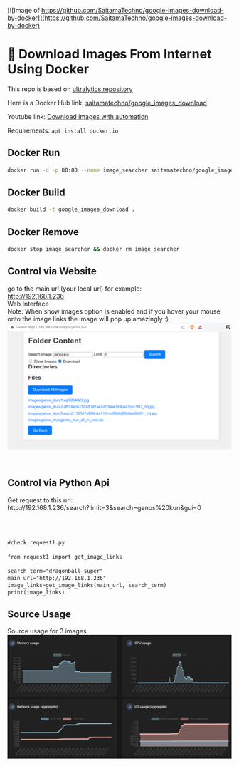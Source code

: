 [![Image of https://github.com/SaitamaTechno/google-images-download-by-docker]](https://github.com/SaitamaTechno/google-images-download-by-docker)
# 🐳 Download Images From Internet Using Docker<br>

This repo is based on <a href="https://github.com/ultralytics/google-images-download">ultralytics repository</a><br>

Here is a Docker Hub link: <a href="https://hub.docker.com/r/saitamatechno/google_images_download">saitamatechno/google_images_download</a><br>

Youtube link: <a href="https://www.youtube.com/watch?v=fP-qXoVtlhY"> Download images with automation </a><br>

Requirements: <code>apt install docker.io</code>

## Docker Run<br>

```bash
docker run -d -p 80:80 --name image_searcher saitamatechno/google_images_download:v1.0
```
## Docker Build<br>
```bash
docker build -t google_images_download .
```

## Docker Remove<br>
```bash
docker stop image_searcher && docker rm image_searcher
```
## Control via Website<br>
go to the main url (your local url) for example:<br>
http://192.168.1.236<br>
Web Interface<br>
Note: When show images option is enabled and if you hover your mouse onto the image links the image will pop up amazingly :) <br>
<img src="web_interface.png" alt="web interface">

<br>

## Control via Python Api<br>
<p>Get request to this url: <br>
http://192.168.1.236/search?limit=3&search=genos%20kun&gui=0</p>
<br>

<pre> <code>
#check request1.py

from request1 import get_image_links

search_term="dragonball super"
main_url="http://192.168.1.236"
image_links=get_image_links(main_url, search_term)
print(image_links)
</code></pre>

## Source Usage <br>
Source usage for 3 images <br>
<img src="source_usage_for3images.png" alt="source usage for 3 images"><br>
